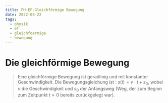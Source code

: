 ```yaml
---
title: PH-EF-Gleichförmige Bewegung
date: 2022-08-22
tags:
  - physik
  - ef
  - gleichfoermige
  - bewegung
---
```


# Die gleichförmige Bewegung

 > 
 > Eine gleichförmige Bewegung ist geradlinig und mit konstanter Geschwindigkeit.
 > Die Bewegungsgleichung ist : $s(t) = v\cdot t + s_0$, wobei $v$ die Geschwindigkeit und $s_0$ der Anfangsweg (Weg, der zum Beginn zum Zeitpunkt $t=0$ bereits zurückgelegt war).
